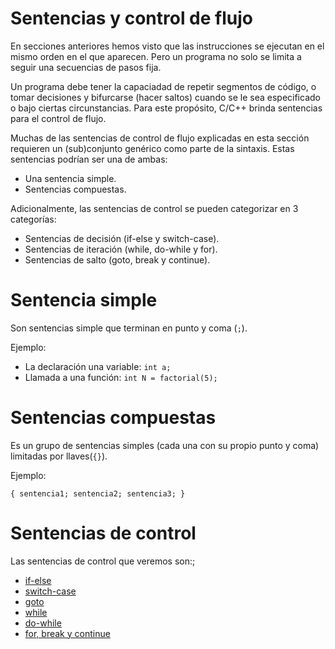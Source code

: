 Sentencias y control de flujo
=============================
En secciones anteriores hemos visto que las instrucciones se ejecutan en el
mismo orden en el que aparecen. Pero un programa no solo se limita a seguir
una secuencias de pasos fija.

Un programa debe tener la capaciadad de repetir segmentos de código, o tomar
decisiones y bifurcarse (hacer saltos) cuando se le sea especificado o bajo
ciertas circunstancias. Para este propósito, C/C++ brinda sentencias para el
control de flujo.

Muchas de las sentencias de control de flujo explicadas en esta sección
requieren un (sub)conjunto genérico como parte de la sintaxis. Estas
sentencias podrían ser una de ambas:
- Una sentencia simple.
- Sentencias compuestas.

Adicionalmente, las sentencias de control se pueden categorizar en 3 categorías:
- Sentencias de decisión (if-else y switch-case).
- Sentencias de iteración (while, do-while y for).
- Sentencias de salto (goto, break y continue).

# Sentencia simple
Son sentencias simple que terminan en punto y coma (`;`).

Ejemplo:
- La declaración una variable: `int a;`
- Llamada a una función: `int N = factorial(5);`

# Sentencias compuestas
Es un grupo de sentencias simples (cada una con su propio punto y coma)
limitadas por llaves(`{}`).

Ejemplo:
```
{ sentencia1; sentencia2; sentencia3; }
```

# Sentencias de control
Las sentencias de control que veremos son:;
- [if-else](if_else.md)
- [switch-case](switch_case.md)
- [goto](goto.md)
- [while](while.md)
- [do-while](do_while.md)
- [for, break y continue](for.md)
